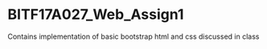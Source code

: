 # BITF17A027_Web_Assign1
Contains implementation of basic bootstrap html and css discussed in class
